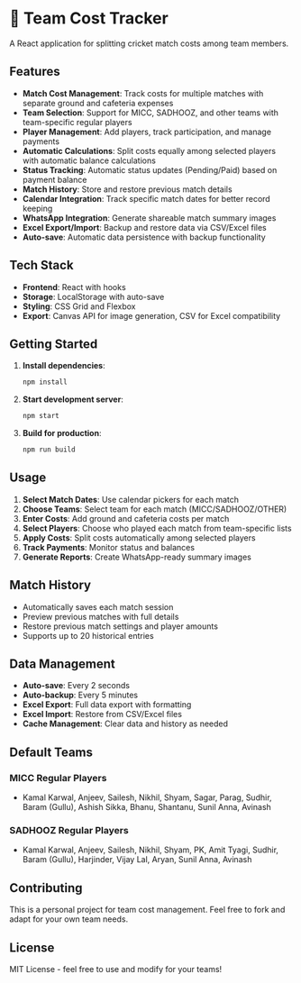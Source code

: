 # 🏏 Team Cost Tracker

A React application for splitting cricket match costs among team members.

## Features

- **Match Cost Management**: Track costs for multiple matches with separate ground and cafeteria expenses
- **Team Selection**: Support for MICC, SADHOOZ, and other teams with team-specific regular players
- **Player Management**: Add players, track participation, and manage payments
- **Automatic Calculations**: Split costs equally among selected players with automatic balance calculations
- **Status Tracking**: Automatic status updates (Pending/Paid) based on payment balance
- **Match History**: Store and restore previous match details
- **Calendar Integration**: Track specific match dates for better record keeping
- **WhatsApp Integration**: Generate shareable match summary images
- **Excel Export/Import**: Backup and restore data via CSV/Excel files
- **Auto-save**: Automatic data persistence with backup functionality

## Tech Stack

- **Frontend**: React with hooks
- **Storage**: LocalStorage with auto-save
- **Styling**: CSS Grid and Flexbox
- **Export**: Canvas API for image generation, CSV for Excel compatibility

## Getting Started

1. **Install dependencies**:
   ```bash
   npm install
   ```

2. **Start development server**:
   ```bash
   npm start
   ```

3. **Build for production**:
   ```bash
   npm run build
   ```

## Usage

1. **Select Match Dates**: Use calendar pickers for each match
2. **Choose Teams**: Select team for each match (MICC/SADHOOZ/OTHER)
3. **Enter Costs**: Add ground and cafeteria costs per match
4. **Select Players**: Choose who played each match from team-specific lists
5. **Apply Costs**: Split costs automatically among selected players
6. **Track Payments**: Monitor status and balances
7. **Generate Reports**: Create WhatsApp-ready summary images

## Match History

- Automatically saves each match session
- Preview previous matches with full details
- Restore previous match settings and player amounts
- Supports up to 20 historical entries

## Data Management

- **Auto-save**: Every 2 seconds
- **Auto-backup**: Every 5 minutes
- **Excel Export**: Full data export with formatting
- **Excel Import**: Restore from CSV/Excel files
- **Cache Management**: Clear data and history as needed

## Default Teams

### MICC Regular Players
- Kamal Karwal, Anjeev, Sailesh, Nikhil, Shyam, Sagar, Parag, Sudhir, Baram (Gullu), Ashish Sikka, Bhanu, Shantanu, Sunil Anna, Avinash

### SADHOOZ Regular Players  
- Kamal Karwal, Anjeev, Sailesh, Nikhil, Shyam, PK, Amit Tyagi, Sudhir, Baram (Gullu), Harjinder, Vijay Lal, Aryan, Sunil Anna, Avinash

## Contributing

This is a personal project for team cost management. Feel free to fork and adapt for your own team needs.

## License

MIT License - feel free to use and modify for your teams!